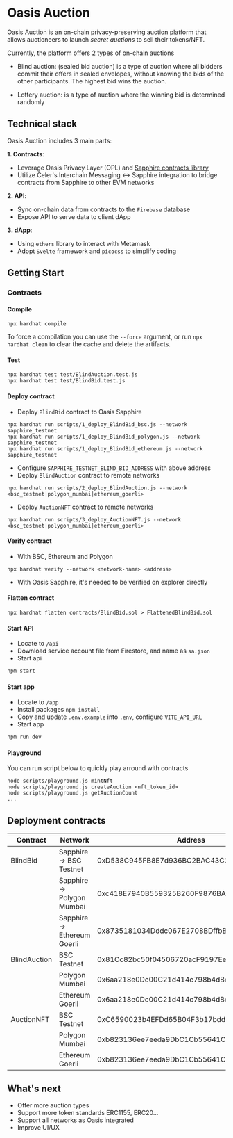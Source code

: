 # Oasis Auction
Oasis Auction is an on-chain privacy-preserving auction platform that allows auctioneers to launch _secret auctions_ to sell their tokens/NFT.

Currently, the platform offers 2 types of on-chain auctions 

- Blind auction: (sealed bid auction) is a type of auction where all bidders commit their offers in sealed envelopes, without knowing the bids of the other participants. The highest bid wins the auction. 

- Lottery auction: is a type of auction where the winning bid is determined randomly


## Technical stack
Oasis Auction includes 3 main parts:

**1. Contracts**: 

- Leverage Oasis Privacy Layer (OPL) and [Sapphire contracts library](https://www.npmjs.com/package/@oasisprotocol/sapphire-contracts)    
- Utilize Celer's Interchain Messaging <-> Sapphire integration to bridge contracts from Sapphire to other EVM networks

**2. API**: 

- Sync on-chain data from contracts to the `Firebase` database
- Expose API to serve data to client dApp

**3. dApp**: 

- Using `ethers` library to interact with Metamask
- Adopt `Svelte` framework and  `picocss` to simplify coding



## Getting Start

### Contracts

#### Compile

```
npx hardhat compile
```

To force a compilation you can use the `--force` argument, or run `npx hardhat clean` to clear the cache and delete the artifacts.

#### Test

```
npx hardhat test test/BlindAuction.test.js
npx hardhat test test/BlindBid.test.js
```

#### Deploy contract

- Deploy `BlindBid` contract to Oasis Sapphire
```
npx hardhat run scripts/1_deploy_BlindBid_bsc.js --network sapphire_testnet
npx hardhat run scripts/1_deploy_BlindBid_polygon.js --network sapphire_testnet
npx hardhat run scripts/1_deploy_BlindBid_ethereum.js --network sapphire_testnet
```

- Configure `SAPPHIRE_TESTNET_BLIND_BID_ADDRESS` with above address 
- Deploy `BlindAuction` contract to remote networks
```
npx hardhat run scripts/2_deploy_BlindAuction.js --network <bsc_testnet|polygon_mumbai|ethereum_goerli>
```

- Deploy `AuctionNFT` contract to remote networks
```
npx hardhat run scripts/3_deploy_AuctionNFT.js --network <bsc_testnet|polygon_mumbai|ethereum_goerli>
```

#### Verify contract

- With BSC, Ethereum and Polygon

```
npx hardhat verify --network <network-name> <address> 
```

- With Oasis Sapphire, it's needed to be verified on explorer directly

#### Flatten contract

```
npx hardhat flatten contracts/BlindBid.sol > FlattenedBlindBid.sol
```


#### Start API 

- Locate to `/api`
- Download service account file from Firestore, and name as `sa.json`
- Start api
```bash
npm start
```

#### Start app

- Locate to `/app`
- Install packages `npm install`
- Copy and update  `.env.example` into `.env`, configure `VITE_API_URL`
- Start app
```bash
npm run dev
```

#### Playground

You can run script below to quickly play arround with contracts

```
node scripts/playground.js mintNft
node scripts/playground.js createAuction <nft_token_id>
node scripts/playground.js getAuctionCount
...
```


## Deployment contracts

| Contract     | Network          | Address |
| --------     | -------          | ------- |
| BlindBid     | Sapphire -> BSC Testnet      | 0xD538C945FB8E7d936BC2BAC43C2f1720c9f24CB7    |
|              | Sapphire -> Polygon Mumbai   | 0xc418E7940B559325B260F9876BA4fC56BE2e1682    |
|              | Sapphire -> Ethereum Goerli  | 0x8735181034Dddc067E2708BDffbBFcBce3A464ec    |
| BlindAuction | BSC Testnet      | 0x81Cc82bc50f04506720acF9197Ee1E89A6f005ad    |
|              | Polygon Mumbai   | 0x6aa218e0Dc00C21d414c798b4dBe55F47ED7B54e    |
|              | Ethereum Goerli  | 0x6aa218e0Dc00C21d414c798b4dBe55F47ED7B54e    |
| AuctionNFT   | BSC Testnet      | 0xC6590023b4EFDd65B04F3b17bdd9c07D3a0E881e    |
|              | Polygon Mumbai   | 0xb823136ee7eeda9DbC1Cb55641C1F2C2Ed0DDDa6    |
|              | Ethereum Goerli  | 0xb823136ee7eeda9DbC1Cb55641C1F2C2Ed0DDDa6    |


## What's next
- Offer more auction types
- Support more token standards ERC1155, ERC20...
- Support all networks as Oasis integrated
- Improve UI/UX
